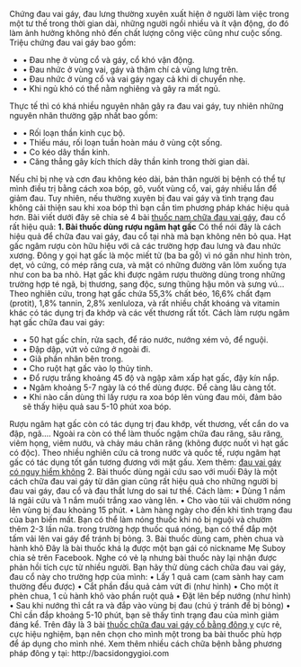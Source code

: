 Chứng đau vai gáy, đau lưng thường xuyên xuất hiện ở người làm việc trong một tư thế trong thời gian dài, những người ngồi nhiều và ít vận động, do đó làm ảnh hưởng không nhỏ đến chất lượng công việc cũng như cuộc sống. Triệu chứng đau vai gáy bao gồm:
<ul><li>• Đau nhẹ ở vùng cổ và gáy, cổ khó vận động.</li>
<li>• Đau nhức ở vùng vai, gáy và thậm chí cả vùng lưng trên.</li>
<li>• Đau nhức ở vùng cổ và vai gáy ngay cả khi di chuyển nhẹ.</li>
<li>• Khi ngủ khó có thể nằm nghiêng và gây ra mất ngủ.</li></ul>
Thực tế thì có khá nhiều nguyên nhân gây ra đau vai gáy, tuy nhiên những nguyên nhân thường gặp nhất bao gồm:
<ul><li>• Rối loạn thần kinh cục bộ.</li>
<li>• Thiếu máu, rối loạn tuần hoàn máu ở vùng cột sống.</li>
<li>• Co kéo dây thần kinh.</li>
 <li>• Căng thẳng gây kích thích dây thần kinh trong thời gian dài.</li></ul>
Nếu chỉ bị nhẹ và cơn đau không kéo dài, bản thân người bị bệnh có thể tự mình điều trị bằng cách xoa bóp, gõ, vuốt vùng cổ, vai, gáy nhiều lần để giảm đau.
Tuy nhiên, nếu thường xuyên bị đau vai gáy và tình trạng đau không cải thiện sau khi xoa bóp thì bạn cần tìm phương pháp khác hiệu quả hơn. Bài viết dưới đây sẽ chia sẻ 4 bài <a href="http://yhoccotruyensaigon.com/bai-thuoc-nam-chua-benh-dau-vai-gay-hieu-qua-trong-dan-gian-433.html" title="thuốc nam chữa đau vai gáy" rel="dofollow">thuốc nam chữa đau vai gáy</a>, đau cổ rất hiệu quả:
<b>1. Bài thuốc dùng rượu ngâm hạt gấc</b>
Có thể nói đây là cách hiệu quả để chữa đau vai gáy, đau cổ tại nhà mà bạn không nên bỏ qua. Hạt gấc ngâm rượu còn hữu hiệu với cả các trường hợp đau lưng và đau nhức xương.
Đông y gọi hạt gấc là mộc miết tử (ba ba gỗ) vì nó gần như hình tròn, dẹt, vỏ cứng, có mép răng cưa, và mặt có những đường vân lõm xuống tựa như con ba ba nhỏ. Hạt gấc khi được ngâm rượu thường dùng trong những trường hợp té ngã, bị thương, sang độc, sưng thũng hậu môn và sưng vú…
Theo nghiên cứu, trong hạt gấc chứa 55,3% chất béo, 16,6% chất đạm (protit), 1,8% tannin, 2,8% xenluloza, và rất nhiều chất khoáng và vitamin khác có tác dụng trị đa khớp và các vết thương rất tốt.
Cách làm rượu ngâm hạt gấc chữa đau vai gáy:
<ul><li>• 50 hạt gấc chín, rửa sạch, để ráo nước, nướng xém vỏ, để nguội.</li>
<li>• Đập dập, vứt vỏ cứng ở ngoài đi.</li>
<li>• Giã phần nhân bên trong.</li>
<li>• Cho ruột hạt gấc vào lọ thủy tinh.</li>
<li>• Đổ rượu trắng khoảng 45 độ và ngập xâm xấp hạt gấc, đậy kín nắp.</li>
<li>• Ngâm khoảng 5-7 ngày là có thể dùng được. Để càng lâu càng tốt.</li>
<li>• Khi nào cần dùng thì lấy rượu ra xoa bóp lên vùng đau mỏi, đảm bảo sẽ thấy hiệu quả sau 5-10 phút xoa bóp.</li></ul>
Rượu ngâm hạt gấc còn có tác dụng trị đau khớp, vết thương, vết cắn do va đập, ngã.…
Ngoài ra còn có thể làm thuốc ngậm chữa đau răng, sâu răng, viêm họng, viêm nướu, và chảy máu chân răng (không được nuốt vì hạt gấc có độc). Theo nhiều nghiên cứu cả trong nước và quốc tế, rượu ngâm hạt gấc có tác dụng tốt gần tương đương với mật gấu.
Xem thêm: <a href="http://yhoccotruyensaigon.com/dau-vai-gay-co-nguy-hiem-khong-279.html" title="đau vai gáy có nguy hiểm không" rel="dofollow">đau vai gáy có nguy hiểm không</a>
 2. Bài thuốc dùng ngải cứu sao với muối
Đây là một cách chữa đau vai gáy từ dân gian cũng rất hiệu quả cho những người bị đau vai gáy, đau cổ và đau thắt lưng do sai tư thế.
Cách làm:
• Dùng 1 nắm lá ngải cứu và 1 nắm muối trắng xao vàng lên.
• Cho vào túi vải chườm nóng lên vùng bị đau khoảng 15 phút.
• Làm hàng ngày cho đến khi tình trạng đau của bạn biến mất.
Bạn có thể làm nóng thuốc khi nó bị nguội và chườm thêm 2-3 lần nữa. trong trường hợp thuốc quá nóng, bạn có thể đắp một tấm vải lên vai gáy để tránh bị bỏng.
3. Bài thuốc dùng cam, phèn chua và hành khô
Đây là bài thuốc khá lạ được một bạn gái có nickname Mẹ Suboy chia sẻ trên Facebook. Nghe có vẻ lạ nhưng bài thuốc này lại nhận được phản hồi tích cực từ nhiều người. Bạn hãy thử dùng cách chữa đau vai gáy, đau cổ này cho trường hợp của mình:
• Lấy 1 quả cam (cam sành hay cam thường đều được)
• Cắt phần đầu quả cảm vứt đi (như hình)
• Cho một ít phèn chua, 1 củ hành khô vào phần ruột quả
• Đặt lên bếp nướng (như hình)
• Sau khi nướng thì cắt ra và đắp vào vùng bị đau (chú ý tránh để bị bỏng)
• Chỉ cần đắp khoảng 5-10 phút, bạn sẽ thấy tình trạng đau của mình giảm đáng kể.
Trên đây là  3 bài <a href="http://yhoccotruyensaigon.com/chua-dau-vai-gay-co-bang-thuoc-dong-y-co-hieu-qua-khong-280.html" title="thuốc chữa đau vai gáy" rel="dofollow">thuốc chữa đau vai gáy cổ bằng đông y</a> cực rẻ, cực hiệu nghiệm, bạn nên chọn cho mình một trong  ba bài thuốc phù hợp để áp dụng cho mình nhé.
Xem thêm nhiều cách chữa bệnh bằng phương pháp đông y tại: http://bacsidongygioi.com
